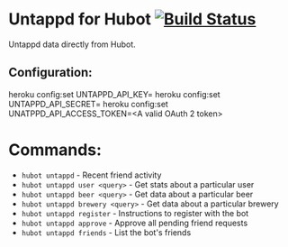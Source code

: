 # Untappd for Hubot [![Build Status](https://travis-ci.org/hubot-scripts/hubot-untappd.svg?branch=master)](https://travis-ci.org/hubot-scripts/hubot-untappd)

Untappd data directly from Hubot.

## Configuration:
heroku config:set UNTAPPD_API_KEY=<Your Untappd API Key>
heroku config:set UNTAPPD_API_SECRET=<Your Untappd API Secret>
heroku config:set UNATPPD_API_ACCESS_TOKEN=<A valid OAuth 2 token>

# Commands:

- `hubot untappd` - Recent friend activity
- `hubot untappd user <query>` - Get stats about a particular user
- `hubot untappd beer <query>` - Get data about a particular beer
- `hubot untappd brewery <query>` - Get data about a particular brewery
- `hubot untappd register` - Instructions to register with the bot
- `hubot untappd approve` - Approve all pending friend requests
- `hubot untappd friends` - List the bot's friends
